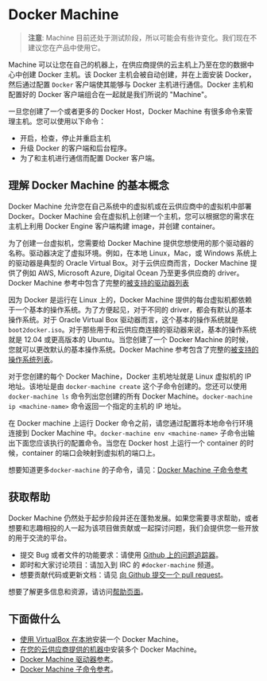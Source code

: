 # Docker Machine

> **注意**:
> Machine 目前还处于测试阶段，所以可能会有些许变化。我们现在不建议您在产品中使用它。

Machine 可以让您在自己的机器上，在供应商提供的云主机上乃至在您的数据中心中创建 Docker 主机。该 Docker 主机会被自动创建，并在上面安装 Docker，然后通过配置 `Docker` 客户端使其能够与 Docker 主机进行通信。Docker 主机和配置好的 Docker 客户端组合在一起就是我们所说的 "Machine"。

一旦您创建了一个或者更多的 Docker Host，Docker Machine 有很多命令来管理主机。您可以使用以下命令：
* 开启，检查，停止并重启主机
* 升级 Docker 的客户端和后台程序。
* 为了和主机进行通信而配置 Docker 客户端。

## 理解 Docker Machine 的基本概念
Docker Machine 允许您在自己系统中的虚拟机或在云供应商中的虚拟机中部署 Docker。Docker Machine 会在虚拟机上创建一个主机，您可以根据您的需求在主机上利用 Docker Engine 客户端构建 image，并创建 container。

为了创建一台虚拟机，您需要给 Docker Machine 提供您想使用的那个驱动器的名称。驱动器决定了虚拟环境。例如，在本地 Linux，Mac，或 Windows 系统上的驱动器是典型的 Oracle Virtual Box。对于云供应商而言，Docker Machine 提供了例如 AWS, Microsoft Azure, Digital Ocean 乃至更多供应商的 driver。Docker Machine 参考中包含了完整的[被支持的驱动器列表](../machine/drivers.md)

因为 Docker 是运行在 Linux 上的，Docker Machine 提供的每台虚拟机都依赖于一个基本的操作系统。为了方便起见，对于不同的 driver，都会有默认的基本操作系统。对于 Oracle Virtual Box 驱动器而言，这个基本的操作系统就是 `boot2docker.iso`。对于那些用于和云供应商连接的驱动器来说，基本的操作系统就是 12.04 或更高版本的 Ubuntu。当您创建了一个 Docker Machine 的时候，您就可以更改默认的基本操作系统。Docker Machine 参考包含了完整的[被支持的操作系统列表](../machine/drivers/os-base.md)。

对于您创建的每个 Docker Machine，Docker 主机地址就是 Linux 虚拟机的 IP 地址。该地址是由 `docker-machine create` 这个子命令创建的。您还可以使用 `docker-machine ls` 命令列出您创建的所有 Docker Machine。`docker-machine ip <machine-name>` 命令返回一个指定的主机的 IP 地址。

在 Docker machine 上运行 Docker 命令之前，请您通过配置将本地命令行环境连接到 Docker Machine 中。`docker-machine env <machine-name>` 子命令出输出下面您应该执行的配置命令。当您在 Docker host 上运行一个 container 的时候，container 的端口会映射到虚拟机的端口上。

想要知道更多`docker-machine` 的子命令，请见：[Docker Machine 子命令参考](../machine/subcommands.md)

## 获取帮助
Docker Machine 仍然处于起步阶段并还在蓬勃发展。如果您需要寻求帮助，或者想要和志趣相投的人一起为该项目做贡献或一起探讨问题，我们会提供您一些开放的用于交流的平台。

- 提交 Bug 或者文件的功能要求：请使用 [Github 上的问题追踪器](https://github.com/docker/machine/issues)。
- 即时和大家讨论项目：请加入到 IRC 的 `#docker-machine` 频道。
- 想要贡献代码或更新文档：请见 [向 Github 提交一个 pull request](https://github.com/docker/machine/pulls)。

想要了解更多信息和资源，请访问[帮助页面](https://docs.docker.com/project/get-help/)。

## 下面做什么
- [使用 VirtualBox 在本地](../machine/get-started.md)安装一个 Docker Machine。
- [在您的云供应商提供的机器中](../machine/get-started-cloud)安装多个 Docker Machine。
- [Docker Machine 驱动器参考](../machine/driver.md)。
- [Docker Machine 子命令参考](../machine/subcommands.md)。

